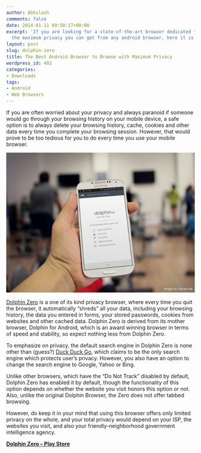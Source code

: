 ```yaml
---
author: Abhilash
comments: false
date: 2014-01-11 09:50:17+00:00
excerpt: 'If you are looking for a state-of-the-art browser dedicated to provide you
  the maximum privacy you can get from any android browser, here it is. '
layout: post
slug: dolphin-zero
title: The Best Android Browser to Browse with Maximum Privacy
wordpress_id: 493
categories:
- Downloads
tags:
- Android
- Web Browsers
---
```


If you are often worried about your privacy and always paranoid if someone would go through your browsing history on your mobile device, a safe option is to always delete your browsing history, cache, cookies and other data every time you complete your browsing session. However, that would prove to be too tedious for you to do every time you use your mobile browser.

![dolphin-zero](images/dolphin-zero.png)

[Dolphin Zero](https://play.google.com/store/apps/details?id=com.dolphin.browser.zero) is a one of its kind privacy browser, where every time you quit the browser, it automatically “shreds” all your data, including your browsing history, the data you entered in forms, your stored passwords, cookies from websites and other cached data. Dolphin Zero is derived from its mother browser, Dolphin for Android, which is an award winning browser in terms of speed and stability, so expect nothing less from Dolphin Zero.

To emphasize on privacy, the default search engine in Dolphin Zero is none other than (guess?) [Duck Duck Go](https://duckduckgo.com/), which claims to be the only search engine which protects user’s privacy. However, you also have an option to change the search engine to Google, Yahoo or Bing.

Unlike other browsers, which have the “Do Not Track” disabled by default, Dolphin Zero has enabled it by default, though the functionality of this option depends on whether the website you visit honors this option or not. Also, unlike the original Dolphin Browser, the Zero does not offer tabbed browsing.

However, do keep it in your mind that using this browser offers only limited privacy on the whole, and your total privacy would depend on your ISP, the websites you visit, and also your friendly-neighborhood government intelligence agency.

**[Dolphin Zero – Play Store](https://play.google.com/store/apps/details?id=com.dolphin.browser.zero)**
